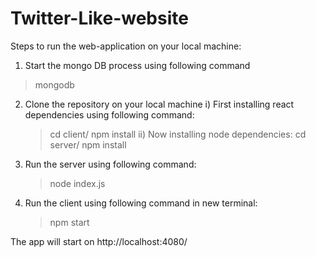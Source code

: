 # Twitter-Like-website

Steps to run the web-application on your local machine:

1. Start the mongo DB process using following command
> mongodb

2. Clone the repository on your local machine
   i) First installing react dependencies using following command:
    > cd client/
    > npm install
   ii) Now installing node dependencies:
    > cd server/
    > npm install
 3. Run the server using following command:
    > node index.js
 4. Run the client using following command in new terminal:
    > npm start
    
 The app will start on http://localhost:4080/ 
     
   
